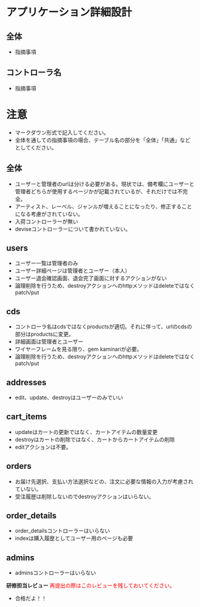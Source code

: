 # アプリケーション詳細設計
## 全体
- 指摘事項

## コントローラ名
- 指摘事項

# 注意
* マークダウン形式で記入してください。
* 全体を通しての指摘事項の場合、テーブル名の部分を「全体」「共通」などとしてください。


## 全体
- ユーザーと管理者のurlは分ける必要がある。現状では、備考欄にユーザーと管理者どちらが使用するページかが記載されているが、それだけでは不完全。
- アーティスト、レーベル、ジャンルが増えることになったり、修正することになる考慮がされていない。
- 入荷コントローラーが無い
- deviseコントローラーについて書かれていない。

## users
- ユーザー一覧は管理者のみ
- ユーザー詳細ページは管理者とユーザー（本人）
- ユーザー退会確認画面、退会完了画面に対するアクションがない
- 論理削除を行うため、destroyアクションへのhttpメソッドはdeleteではなくpatch/put

## cds
- コントローラ名はcdsではなくproductsが適切。それに伴って、urlのcdsの部分はproductsに変更。
- 詳細画面は管理者とユーザー
- ワイヤーフレームを見る限り、gem kaminariが必要。
- 論理削除を行うため、destroyアクションへのhttpメソッドはdeleteではなくpatch/put

## addresses
- edit、update、destroyはユーザーのみでいい

## cart_items
- updateはカートの更新ではなく、カートアイテムの数量変更
- destroyはカートの削除ではなく、カートからカートアイテムの削除
- editアクションは不要。

## orders
- お届け先選択、支払い方法選択などの、注文に必要な情報の入力が考慮されていない。
- 受注履歴は削除しないのでdestroyアクションはいらない。

## order_details
- order_detailsコントローラーはいらない
- indexは購入履歴としてユーザー用のページも必要

## admins
- adminsコントローラーはいらない


**研修担当レビュー**
<font color="Red">再提出の際はこのレビューを残しておいてください。</font>

- 合格だよ！！
